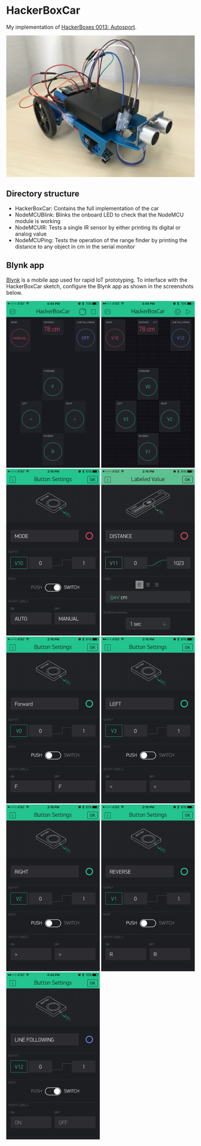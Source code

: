 # HackerBoxCar

My implementation of [HackerBoxes 0013: Autosport](https://www.instructables.com/id/HackerBoxes-0013-Autosport).

![HackerBoxCar](https://github.com/drejkim/HackerBoxCar/blob/master/images/HackerBoxCar.jpg?raw=true)

## Directory structure

* HackerBoxCar: Contains the full implementation of the car
* NodeMCUBlink: Blinks the onboard LED to check that the NodeMCU module is working
* NodeMCUIR: Tests a single IR sensor by either printing its digital or analog value
* NodeMCUPing: Tests the operation of the range finder by printing the distance to any object in cm in the serial monitor

## Blynk app

[Blynk](http://www.blynk.cc/) is a mobile app used for rapid IoT prototyping. To interface with the HackerBoxCar sketch, configure the Blynk app as shown in the screenshots below.

<div align="left">
  <img src="https://github.com/drejkim/HackerBoxCar/blob/master/images/Blynk_01.png?raw=true" width="250px">
  <img src="https://github.com/drejkim/HackerBoxCar/blob/master/images/Blynk_02.png?raw=true" width="250px">
  <img src="https://github.com/drejkim/HackerBoxCar/blob/master/images/Blynk_03.png?raw=true" width="250px">
  <img src="https://github.com/drejkim/HackerBoxCar/blob/master/images/Blynk_04.png?raw=true" width="250px">
  <img src="https://github.com/drejkim/HackerBoxCar/blob/master/images/Blynk_05.png?raw=true" width="250px">
  <img src="https://github.com/drejkim/HackerBoxCar/blob/master/images/Blynk_06.png?raw=true" width="250px">
  <img src="https://github.com/drejkim/HackerBoxCar/blob/master/images/Blynk_07.png?raw=true" width="250px">
  <img src="https://github.com/drejkim/HackerBoxCar/blob/master/images/Blynk_08.png?raw=true" width="250px">
  <img src="https://github.com/drejkim/HackerBoxCar/blob/master/images/Blynk_09.png?raw=true" width="250px">
</div>